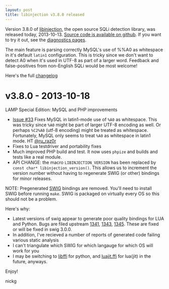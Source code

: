 ```yaml
---
layout: post
title: libinjection v3.8.0 released
---
```


Version 3.8.0 of [libinjection](https://libinjection.client9.com/), the open source SQLi detection library, was released today, 2013-10-13. [Source code is available on github](https://github.com/client9/libinjection/). If you want to try it out, see the [diagnostics pages](https://libinjection.client9.com/diagnostics).

The main feature is parsing correctly MySQL's use of %%A0 as whitespace in it's default `latin1` configuration.  This is tricky since we don't want to detect A0 when it's used in UTF-8 as part of a larger word.   Feedback and false-positives from non-English SQLi would be most welcome!

Here's the full [changelog](https://github.com/client9/libinjection/blob/master/CHANGELOG.md)

# v3.8.0 - 2013-10-18

LAMP Special Edition: MySQL and PHP improvements

* [Issue #33](https://github.com/client9/libinjection/issues/54) Fixes MySQL in latin1-mode use of `%A0` as whitespace.  This was tricky since `%A0` might be part of larger UTF-8 encoding as well.  Or perhaps `%C2%A0` (utf-8 encoding) might be treated as whitespace.  Fortunately, MySQL only seems to treat `%A0` as whitespace in latin1 mode.   HT [@ru_raz0r](https://twitter.com/ru_raz0r)
* Fixes to Lua testdriver and portability fixes
* Much improved PHP build and test.  It now uses `phpize` and builds and tests like a real module.
* API CHANGE:  the macro `LIBINJECTION_VERSION` has been replaced by `const char* libinjection_version()`.  This allows us to increment the version number without having to regenerate SWIG (or other) bindings for minor releases.

NOTE:
Pregenerated [SWIG](http://www.swig.org/) bindings are removed.  You'll need to install SWIG before running `make`.  SWIG is packaged on virtually every OS so this should not be a problem.

Here's why:

* Latest versions of swig appear to generate poor quality bindings for LUA and Python.  Bugs are filed upstream [1341](https://sourceforge.net/p/swig/bugs/1341/), [1343](https://sourceforge.net/p/swig/bugs/1343/), [1345](https://sourceforge.net/p/swig/bugs/1345/).  These are fixed or will be fixed in swig 3.0.0.
* In addition, I've recieved a number of reports of generated code failing various static analysis
* I can't triangulate which SWIG for which langauge for which OS will work for you
* I may be switching to [libffi](http://cffi.readthedocs.org/) for python, and [luajit.ffi](http://luajit.org/ext_ffi.html) for lua(jit) in the future, anyways.

Enjoy!

nickg
